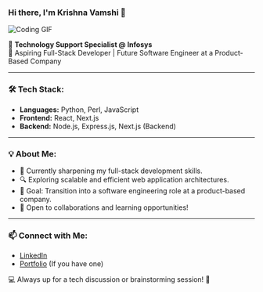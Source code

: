 ### Hi there, I'm Krishna Vamshi 👋  

![Coding GIF](https://media.giphy.com/media/qgQUggAC3Pfv687qPC/giphy.gif)  

🚀 **Technology Support Specialist @ Infosys**  
🎯 Aspiring Full-Stack Developer | Future Software Engineer at a Product-Based Company  

---

### 🛠 Tech Stack:
- **Languages:** Python, Perl, JavaScript  
- **Frontend:** React, Next.js  
- **Backend:** Node.js, Express.js, Next.js (Backend)  

---

### 💡 About Me:
- 🌱 Currently sharpening my full-stack development skills.  
- 🔍 Exploring scalable and efficient web application architectures.  
- 🎯 Goal: Transition into a software engineering role at a product-based company.  
- 🤝 Open to collaborations and learning opportunities!  

---

### 📫 Connect with Me:
- [LinkedIn](#)  
- [Portfolio](#) (If you have one)  

💻 Always up for a tech discussion or brainstorming session! 🚀  

